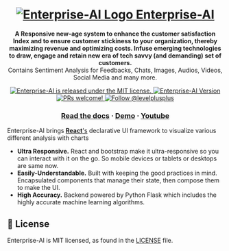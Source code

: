 <h1 align="center">
  <a href="https://tirtharajghosh.github.io/Enterprise-AI/">
    <img src="https://www.tcs.com/content/dam/tcs/images/logo/tatalogo-blue2x.png" alt="Enterprise-AI Logo" />
    Enterprise-AI
  </a>
</h1>

<p align="center">
  <strong>A Responsive new-age system to enhance the customer satisfaction Index and to ensure customer stickiness to your organization, thereby maximizing revenue and optimizing costs. Infuse emerging
technologies to draw, engage and retain new era of tech savvy (and demanding) set of
customers.</strong><br>
  Contains Sentiment Analysis for Feedbacks, Chats, Images, Audios, Videos, Social Media and many more.
</p>

<p align="center">
  <a href="https://github.com/tirtharajghosh/Enterprise-AI/blob/master/LICENSE">
    <img src="https://img.shields.io/badge/license-MIT-blue.svg" alt="Enterprise-AI is released under the MIT license." />
  </a>
  <a href="https://github.com/tirtharajghosh/Enterprise-AI/">
    <img src="https://img.shields.io/github/package-json/v/tirtharajghosh/Enterprise-AI" alt="Enterprise-AI Version" />
  </a>
  <a href="https://github.com/tirtharajghosh/Enterprise-AI/">
    <img src="https://img.shields.io/badge/PRs-welcome-brightgreen.svg" alt="PRs welcome!" />
  </a>
  <a href="https://twitter.com/intent/follow?screen_name=levelplusplus">
    <img src="https://img.shields.io/twitter/follow/reactnative.svg?label=Follow%20@levelplusplus" alt="Follow @levelplusplus" />
  </a>
</p>

<h3 align="center">
  <a href="https://www.geeksforgeeks.org/sorting-algorithms/">Read the docs</a>
  <span> · </span>
  <a href="https://tirtharajghosh.github.io/Enterprise-AI/">Demo</a>
  <span> · </span>
  <a href="https://tirtharajghosh.github.io/Enterprise-AI/">Youtube</a>
</h3>

Enterprise-AI brings [**React**'s][r] declarative UI framework to visualize various different analysis with charts

- **Ultra Responsive.** React and bootstrap make it ultra-responsive so you can interact with it on the go. So mobile devices or tablets or desktops are same now.
- **Easily-Understandable.** Built with keeping the good practices in mind. Encapsulated components that manage their state, then compose them to make the UI.
- **High Accuracy.** Backend powered by Python Flask which includes the highly accurate machine learning algorithms.

[r]: https://reactjs.org/

## 📄 License

Enterprise-AI is MIT licensed, as found in the [LICENSE][l] file.

[l]: https://github.com/tirtharajghosh/Enterprise-AI/blob/master/LICENSE
